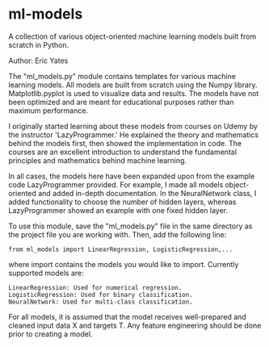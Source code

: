 # ml-models
A collection of various object-oriented machine learning models built from scratch in Python.

Author: Eric Yates

The "ml_models.py" module contains templates for various machine learning models.
All models are built from scratch using the Numpy library. Matplotlib.pyplot
is used to visualize data and results. The models have not been optimized 
and are meant for educational purposes rather than maximum performance.

I originally started learning about these models from courses on Udemy
by the instructor 'LazyProgrammer.' He explained the theory and
mathematics behind the models first, then showed the implementation in
code. The courses are an excellent introduction to understand the
fundamental principles and mathematics behind machine learning.

In all cases, the models here have been expanded upon from the example
code LazyProgrammer provided. For example, I made all models
object-oriented and added in-depth documentation. In the NeuralNetwork
class, I added functionality to choose the number of hidden layers,
whereas LazyProgrammer showed an example with one fixed hidden layer.

To use this module, save the "ml_models.py" file in the same directory as the project
file you are working with. Then, add the following line:

    from ml_models import LinearRegression, LogisticRegression,...

where import contains the models you would like to import. Currently
supported models are:

    LinearRegression: Used for numerical regression.
    LogisticRegression: Used for binary classification.
    NeuralNetwork: Used for multi-class classification.

For all models, it is assumed that the model receives well-prepared and
cleaned input data X and targets T. Any feature engineering should be
done prior to creating a model.
